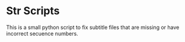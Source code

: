 # Str Scripts

This is a small python script to fix subtitle files that are missing or have incorrect secuence numbers.
